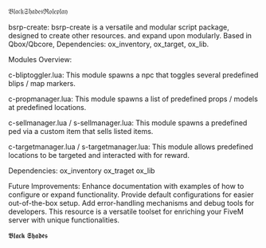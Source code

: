 
𝔅𝔩𝔞𝔠𝔨𝔖𝔥𝔞𝔡𝔢𝔰ℜ𝔬𝔩𝔢𝔭𝔩𝔞𝔶

bsrp-create:
bsrp-create is a versatile and modular script package, designed to create other resources. and expand upon modularly. Based in Qbox/Qbcore, Dependencies: ox_inventory, ox_target, ox_lib. 

Modules Overview:

c-bliptoggler.lua:
This module spawns a npc that toggles several predefined blips / map markers.

c-propmanager.lua:
This module spawns a list of predefined props / models at predefined locations.

c-sellmanager.lua / s-sellmanager.lua:
This module spawns a predefined ped via a custom item that sells listed items.

c-targetmanager.lua / s-targetmanager.lua:
This module allows predefined locations to be targeted and interacted with for reward.

Dependencies:
ox_inventory
ox_traget
ox_lib

Future Improvements:
Enhance documentation with examples of how to configure or expand functionality.
Provide default configurations for easier out-of-the-box setup.
Add error-handling mechanisms and debug tools for developers.
This resource is a versatile toolset for enriching your FiveM server with unique functionalities.

𝕭𝖑𝖆𝖈𝖐 𝕾𝖍𝖆𝖉𝖊𝖘
